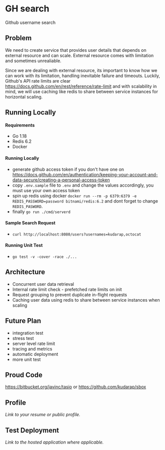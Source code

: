 # GH search
Github username search

## Problem
We need to create service that provides user details that depends on external resource and can scale. External resource comes with limitation and sometimes unrealiable.

Since we are dealing with external resource, its important to know how we can work with its limitation, handling inevitable failure and timeouts. Luckily, Github's API rate limits are clear https://docs.github.com/en/rest/reference/rate-limit and with scalability in mind, we will use caching like redis to share between service instances for horizontal scaling.

## Running Locally

#### Requirements
- Go 1.18
- Redis 6.2
- Docker

#### Running Locally
- generate github access token if you don't have one on https://docs.github.com/en/authentication/keeping-your-account-and-data-secure/creating-a-personal-access-token
- copy `.env.sample` file to `.env` and change the values accordingly, you must use your own access token
- spin up redis using docker `docker run --rm -p 6379:6379 -e REDIS_PASSWORD=password bitnami/redis:6.2` and dont forget to change `REDIS_PASWORD`.
- finally `go run ./cmd/serverd`

#### Sample Search Request
- `curl http://localhost:8080/users?usernames=kudarap,octocat`

#### Running Unit Test
- `go test -v -cover -race ./...`


## Architecture
- Concurrent user data retrieval
- Internal rate limit check - prefetched rate limits on init
- Request grouping to prevent duplicate in-flight requests
- Caching user data using redis to share between service instances when scaling


## Future Plan
- integration test
- stress test
- server level rate limit
- tracing and metrics
- automatic deployment
- more unit test


## Proud Code
https://bitbucket.org/javinc/tasio or https://github.com/kudarap/sbox


## Profile
_Link to your resume or public profile._


## Test Deployment
_Link to the hosted application where applicable._

